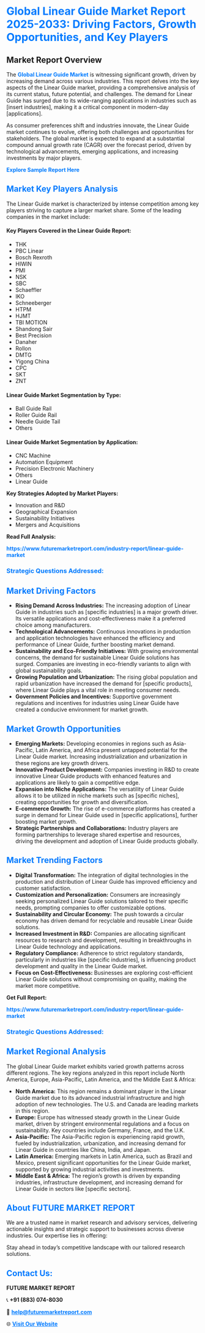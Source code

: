 <h1 style="color: #007BFF;">Global Linear Guide Market Report 2025-2033: Driving Factors, Growth Opportunities, and Key Players</h1>

<section id="overview">
<h2>Market Report Overview</h2>
<p>The <a href="https://www.futuremarketreport.com/industry-report/linear-guide-market" style="color: #007BFF; text-decoration: none;"><strong>Global Linear Guide Market</strong></a> is witnessing significant growth, driven by increasing demand across various industries. This report delves into the key aspects of the Linear Guide market, providing a comprehensive analysis of its current status, future potential, and challenges. The demand for Linear Guide has surged due to its wide-ranging applications in industries such as [insert industries], making it a critical component in modern-day [applications].</p>
<p>As consumer preferences shift and industries innovate, the Linear Guide market continues to evolve, offering both challenges and opportunities for stakeholders. The global market is expected to expand at a substantial compound annual growth rate (CAGR) over the forecast period, driven by technological advancements, emerging applications, and increasing investments by major players.</p>
</section>

<section id="overview">
<p><a href="https://www.futuremarketreport.com/request-sample/reportId=128344" style="color: #007BFF; text-decoration: none;"><strong>Explore Sample Report Here</strong></a></p>
</section>

<section id="key-players">
<h2 style="color: #007BFF;">Market Key Players Analysis</h2>
<p>The Linear Guide market is characterized by intense competition among key players striving to capture a larger market share. Some of the leading companies in the market include:</p>
<h4>Key Players Covered in the Linear Guide Report:</h4>
<ul><li>THK</li><li>PBC Linear</li><li>Bosch Rexroth</li><li>HIWIN</li><li>PMI</li><li>NSK</li><li>SBC</li><li>Schaeffler</li><li>IKO</li><li>Schneeberger</li><li>HTPM</li><li>HJMT</li><li>TBI MOTION</li><li>Shandong Sair</li><li>Best Precision</li><li>Danaher</li><li>Rollon</li><li>DMTG</li><li>Yigong China</li><li>CPC</li><li>SKT</li><li>ZNT</li></ul>
<h4>Linear Guide Market Segmentation by Type:</h4>
<ul><li>Ball Guide Rail</li><li>Roller Guide Rail</li><li>Needle Guide Tail</li><li>Others</li></ul>

<h4>Linear Guide Market Segmentation by Application:</h4>
<ul><li>CNC Machine</li><li>Automation Equipment</li><li>Precision Electronic Machinery</li><li>Others</li><li>Linear Guide</li></ul>
<p><strong>Key Strategies Adopted by Market Players:</strong></p>
<ul>
<li>Innovation and R&D</li>
<li>Geographical Expansion</li>
<li>Sustainability Initiatives</li>
<li>Mergers and Acquisitions</li>
</ul>
</section>

<section>
<p><strong>Read Full Analysis: </strong></p><a href="https://www.futuremarketreport.com/industry-report/linear-guide-market" style="color: #007BFF; text-decoration: none;"><strong>https://www.futuremarketreport.com/industry-report/linear-guide-market</strong></a>
<h3 style="color: #007BFF;">Strategic Questions Addressed:</h3>
</section>

<section id="driving-factors">
<h2 style="color: #007BFF;">Market Driving Factors</h2>
<ul>
<li><strong>Rising Demand Across Industries:</strong> The increasing adoption of Linear Guide in industries such as [specific industries] is a major growth driver. Its versatile applications and cost-effectiveness make it a preferred choice among manufacturers.</li>
<li><strong>Technological Advancements:</strong> Continuous innovations in production and application technologies have enhanced the efficiency and performance of Linear Guide, further boosting market demand.</li>
<li><strong>Sustainability and Eco-Friendly Initiatives:</strong> With growing environmental concerns, the demand for sustainable Linear Guide solutions has surged. Companies are investing in eco-friendly variants to align with global sustainability goals.</li>
<li><strong>Growing Population and Urbanization:</strong> The rising global population and rapid urbanization have increased the demand for [specific products], where Linear Guide plays a vital role in meeting consumer needs.</li>
<li><strong>Government Policies and Incentives:</strong> Supportive government regulations and incentives for industries using Linear Guide have created a conducive environment for market growth.</li>
</ul>
</section>

<section id="growth-opportunities">
<h2 style="color: #007BFF;">Market Growth Opportunities</h2>
<ul>
<li><strong>Emerging Markets:</strong> Developing economies in regions such as Asia-Pacific, Latin America, and Africa present untapped potential for the Linear Guide market. Increasing industrialization and urbanization in these regions are key growth drivers.</li>
<li><strong>Innovative Product Development:</strong> Companies investing in R&D to create innovative Linear Guide products with enhanced features and applications are likely to gain a competitive edge.</li>
<li><strong>Expansion into Niche Applications:</strong> The versatility of Linear Guide allows it to be utilized in niche markets such as [specific niches], creating opportunities for growth and diversification.</li>
<li><strong>E-commerce Growth:</strong> The rise of e-commerce platforms has created a surge in demand for Linear Guide used in [specific applications], further boosting market growth.</li>
<li><strong>Strategic Partnerships and Collaborations:</strong> Industry players are forming partnerships to leverage shared expertise and resources, driving the development and adoption of Linear Guide products globally.</li>
</ul>
</section>

<section id="trending-factors">
<h2 style="color: #007BFF;">Market Trending Factors</h2>
<ul>
<li><strong>Digital Transformation:</strong> The integration of digital technologies in the production and distribution of Linear Guide has improved efficiency and customer satisfaction.</li>
<li><strong>Customization and Personalization:</strong> Consumers are increasingly seeking personalized Linear Guide solutions tailored to their specific needs, prompting companies to offer customizable options.</li>
<li><strong>Sustainability and Circular Economy:</strong> The push towards a circular economy has driven demand for recyclable and reusable Linear Guide solutions.</li>
<li><strong>Increased Investment in R&D:</strong> Companies are allocating significant resources to research and development, resulting in breakthroughs in Linear Guide technology and applications.</li>
<li><strong>Regulatory Compliance:</strong> Adherence to strict regulatory standards, particularly in industries like [specific industries], is influencing product development and quality in the Linear Guide market.</li>
<li><strong>Focus on Cost-Effectiveness:</strong> Businesses are exploring cost-efficient Linear Guide solutions without compromising on quality, making the market more competitive.</li>
</ul>
</section>

<section>
<p><strong>Get Full Report: </strong></p><a href="https://www.futuremarketreport.com/industry-report/linear-guide-market" style="color: #007BFF; text-decoration: none;"><strong>https://www.futuremarketreport.com/industry-report/linear-guide-market</strong></a>
<h3 style="color: #007BFF;">Strategic Questions Addressed:</h3>
</section>


<section id="regional-analysis">
<h2 style="color: #007BFF;">Market Regional Analysis</h2>
<p>The global Linear Guide market exhibits varied growth patterns across different regions. The key regions analyzed in this report include North America, Europe, Asia-Pacific, Latin America, and the Middle East & Africa:</p>
<ul>
<li><strong>North America:</strong> This region remains a dominant player in the Linear Guide market due to its advanced industrial infrastructure and high adoption of new technologies. The U.S. and Canada are leading markets in this region.</li>
<li><strong>Europe:</strong> Europe has witnessed steady growth in the Linear Guide market, driven by stringent environmental regulations and a focus on sustainability. Key countries include Germany, France, and the U.K.</li>
<li><strong>Asia-Pacific:</strong> The Asia-Pacific region is experiencing rapid growth, fueled by industrialization, urbanization, and increasing demand for Linear Guide in countries like China, India, and Japan.</li>
<li><strong>Latin America:</strong> Emerging markets in Latin America, such as Brazil and Mexico, present significant opportunities for the Linear Guide market, supported by growing industrial activities and investments.</li>
<li><strong>Middle East & Africa:</strong> The region’s growth is driven by expanding industries, infrastructure development, and increasing demand for Linear Guide in sectors like [specific sectors].</li>
</ul>
</section>

<footer>
<h2 style="color: #007BFF;">About FUTURE MARKET REPORT</h2>
<p>We are a trusted name in market research and advisory services, delivering actionable insights and strategic support to businesses across diverse industries. Our expertise lies in offering:</p>

<p>Stay ahead in today’s competitive landscape with our tailored research solutions.</p>

<h2 style="color: #007BFF;">Contact Us:</h2>
<p><strong>FUTURE MARKET REPORT</strong></p>
<p>📞 <strong>+91 (883) 074-8030</strong></p>
<p>📧 <strong><a href="mailto:help@futuremarketreport.com" style="color: #007BFF;">help@futuremarketreport.com</a></strong></p>
<p>🌐 <strong><a href="https://www.futuremarketreport.com/" style="color: #007BFF;">Visit Our Website</a></strong></p>
</footer>